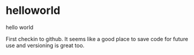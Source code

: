# helloworld
hello world

First checkin to github. It seems like a good place to save code for future use and versioning is great too.

